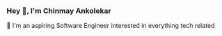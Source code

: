 ### Hey 👋, I'm Chinmay Ankolekar  

🔭 I'm an aspiring Software Engineer interested in everything tech related  
  






